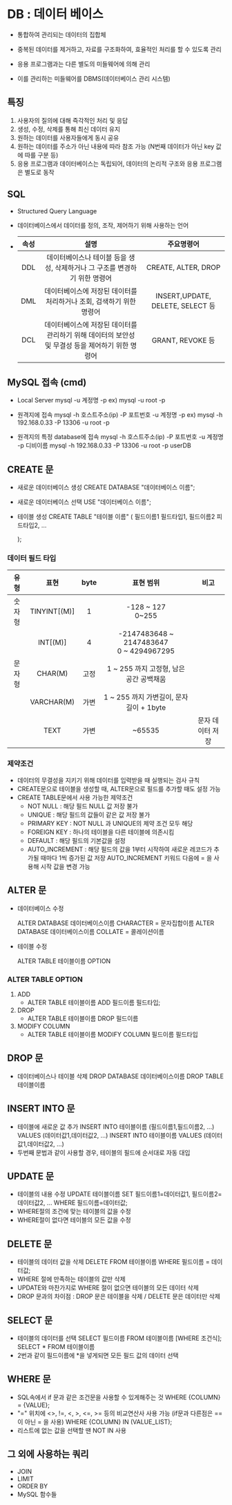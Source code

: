 # DB : 데이터 베이스

- 통합하여 관리되는 데이터의 집합체

- 중복된 데이터를 제거하고, 자료를 구조화하여, 효율적인 처리를 할 수 있도록 관리

- 응용 프로그램과는 다른 별도의 미들웨어에 의해 관리

- 이를 관리하는 미들웨어를 DBMS(데이터베이스 관리 시스템)

  

## 특징

1. 사용자의 질의에 대해 즉각적인 처리 및 응답
2. 생성, 수정, 삭제를 통해 최신 데이터 유지
3. 원하는 데이터를 사용자들에게 동시 공유
4. 원하는 데이터를 주소가 아닌 내용에 따라 참조 가능
   (N번째 데이터가 아닌 key 값에 따를 구분 등)
5. 응용 프로그램과 데이터베이스는 독립되어,
   데이터의 논리적 구조와 응용 프로그램은 별도로 동작



## SQL

- Structured Query Language

- 데이터베이스에서 데이터를 정의, 조작, 제어하기 위해 사용하는 언어

- | 속성 |                             설명                             |            주요명령어            |
  | :--: | :----------------------------------------------------------: | :------------------------------: |
  | DDL  | 데이터베이스나 테이블 등을 생성, 삭제하거나 그 구조를 변경하기 위한 명령어 |       CREATE, ALTER, DROP        |
  | DML  | 데이터베이스에 저장된 데이터를 처리하거나 조회, 검색하기 위한 명령어 | INSERT,UPDATE, DELETE, SELECT 등 |
  | DCL  | 데이터베이스에 저장된 데이터를 관리하기 위해 데이터의 보안성 및 무결성 등을 제어하기 위한 명령어 |         GRANT, REVOKE 등         |



## MySQL 접속 (cmd)

- Local Server
  mysql -u 계정명 -p
  ex) mysql -u root -p

- 원격지에 접속
  mysql -h 호스트주소(ip) -P 포트번호 -u 계정명 -p
  ex) mysql -h 192.168.0.33 -P 13306 -u root -p

- 원격지의 특정 database에 접속
  mysql -h 호스트주소(ip) -P 포트번호 -u 계정명 -p 디비이름
  mysql -h 192.168.0.33 -P 13306 -u root -p userDB

  

## CREATE 문

- 새로운 데이터베이스 생성
  CREATE DATABASE "데이터베이스 이름";

- 새로운 데이터베이스 선택
  USE "데이터베이스 이름";

- 테이블 생성
  CREATE TABLE "테이블 이름"
  (
      필드이름1 필드타입1,
      필드이름2 피드타입2,
      ...

  );



### 데이터 필드 타입

|  유형  |     표현     | byte |                  표현 범위                   |       비고       |
| :----: | :----------: | :--: | :------------------------------------------: | :--------------: |
| 숫자형 | TINYINT[(M)] |  1   |            -128 ~ 127<br />0~255             |                  |
|        |   INT[(M)]   |  4   | -2147483648 ~ 2147483647<br />0 ~ 4294967295 |                  |
| 문자형 |   CHAR(M)    | 고정 |   1 ~ 255 까지 고정형, 남은 공간 공백채움    |                  |
|        |  VARCHAR(M)  | 가변 |   1 ~ 255 까지 가변길이, 문자길이 + 1byte    |                  |
|        |     TEXT     | 가변 |                    ~65535                    | 문자 데이터 저장 |



### 제약조건

- 데이터의 무결성을 지키기 위해 데이터를 입력받을 때 실행되는 검사 규칙
- CREATE문으로 테이블을 생성할 때, ALTER문으로 필드를 추가할 때도 설정 가능
- CREATE TABLE문에서 사용 가능한 제약조건
  - NOT NULL : 해당 필드 NULL 값 저장 불가
  - UNIQUE : 해당 필드의 값들이 같은 값 저장 불가
  - PRIMARY KEY : NOT NULL 과 UNIQUE의 제약 조건 모두 해당
  - FOREIGN KEY : 하나의 테이블을 다른 테이블에 의존시킴
  - DEFAULT : 해당 필드의 기본값을 설정
  - AUTO_INCREMENT : 해당 필드의 값을 1부터 시작하여 새로운 레코드가 추가될 때마다 1씩 증가된 값 저장
     AUTO_INCREMENT 키워드 다음에 = 을 사용해 시작 값을 변경 가능



## ALTER 문

- 데이터베이스 수정

  ALTER DATABASE 데이터베이스이름 CHARACTER = 문자집합이름
  ALTER DATABASE 데이터베이스이름 COLLATE = 콜레이션이름

- 테이블 수정

  ALTER TABLE 테이블이름 OPTION



### ALTER TABLE OPTION

1. ADD
   - ALTER TABLE 테이블이름 ADD 필드이름 필드타입;
2. DROP
   - ALTER TABLE 테이블이름 DROP 필드이름
3. MODIFY COLUMN
   - ALTER TABLE 테이블이름 MODIFY COLUMN 필드이름 필드타입



## DROP 문

- 데이터베이스나 테이블 삭제
  DROP DATABASE 데이터베이스이름
  DROP TABLE 테이블이름



## INSERT INTO 문

- 테이블에 새로운 값 추가
  INSERT INTO 테이블이름 (필드이름1,필드이름2, ...) VALUES (데이터값1,데이터값2, ...)
  INSERT INTO 테이블이름 VALUES (데이터값1,데이터값2, ...)
- 두번째 문법과 같이 사용할 경우, 테이블의 필드에 순서대로 자동 대입



## UPDATE  문

- 테이블의 내용 수정
  UPDATE 테이블이름 SET 필드이름1=데이터값1, 필드이름2=데이터값2, ... WHERE 필드이름=데이터값;
- WHERE절의 조건에 맞는 테이블의 값을 수정
- WHERE절이 없다면 테이블의 모든 값을 수정



## DELETE 문

- 테이블의 데이터 값을 삭제
  DELETE FROM 테이블이름 WHERE 필드이름 = 데이터값;
- WHERE 절에 만족하는 테이블의 값만 삭제
- UPDATE와 마찬가지로 WHERE 절이 없으면 테이블의 모든 데이터 삭제
- DROP 문과의 차이점 : DROP 문은 테이블을 삭제 / DELETE 문은  데이터만 삭제



## SELECT 문

- 테이블의 데이터를 선택
  SELECT 필드이름 FROM 테이블이름 [WHERE 조건식];
  SELECT * FROM 테이블이름
- 2번과 같이 필드이름에 *을 넣게되면 모든 필드 값의 데이터 선택



## WHERE 문

- SQL속에서 if 문과 같은 조건문을 사용할 수 있게해주는 것
  WHERE {COLUMN} = {VALUE};
- "=" 위치에 <>, !=, <, >, <=, >= 등의 비교연산사 사용 가능 (if문과 다른점은 == 이 아닌 = 을 사용)
  WHERE {COLUMN} IN (VALUE_LIST);
- 리스트에 없는 값을 선택할 땐  NOT IN  사용



## 그 외에 사용하는 쿼리

- JOIN
- LIMIT
- ORDER BY
- MySQL 함수들